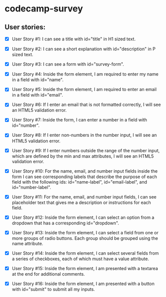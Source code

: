 # codecamp-survey

## User stories:

- [x] User Story #1: I can see a title with id="title" in H1 sized text.

- [x] User Story #2: I can see a short explanation with id="description" in P sized text.

- [x] User Story #3: I can see a form with id="survey-form".

- [x] User Story #4: Inside the form element, I am required to enter my name in a field with id="name".

- [x] User Story #5: Inside the form element, I am required to enter an email in a field with id="email".

- [x] User Story #6: If I enter an email that is not formatted correctly, I will see an HTML5 validation error.

- [x] User Story #7: Inside the form, I can enter a number in a field with id="number".

- [x] User Story #8: If I enter non-numbers in the number input, I will see an HTML5 validation error.

- [x] User Story #9: If I enter numbers outside the range of the number input, which are defined by the min and max attributes, I will see an HTML5 validation error.

- [x] User Story #10: For the name, email, and number input fields inside the form I can see corresponding labels that describe the purpose of each field with the following ids: id="name-label", id="email-label", and id="number-label".

- [x] User Story #11: For the name, email, and number input fields, I can see placeholder text that gives me a description or instructions for each field.

- [x] User Story #12: Inside the form element, I can select an option from a dropdown that has a corresponding id="dropdown".

- [x] User Story #13: Inside the form element, I can select a field from one or more groups of radio buttons. Each group should be grouped using the name attribute.

- [x] User Story #14: Inside the form element, I can select several fields from a series of checkboxes, each of which must have a value attribute.

- [x] User Story #15: Inside the form element, I am presented with a textarea at the end for additional comments.

- [x] User Story #16: Inside the form element, I am presented with a button with id="submit" to submit all my inputs.
